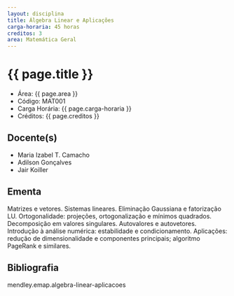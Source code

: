 ```yaml
---
layout: disciplina
title: Álgebra Linear e Aplicações
carga-horaria: 45 horas
creditos: 3
area: Matemática Geral
---
```


# {{ page.title }}

- Área: {{ page.area }}   
- Código: MAT001
- Carga Horária: {{ page.carga-horaria }}   
- Créditos: {{ page.creditos }}   

## Docente(s) 

- Maria Izabel T. Camacho
- Adilson Gonçalves
- Jair Koiller

## Ementa

Matrizes e vetores. Sistemas lineares. Eliminação Gaussiana e
fatorização LU. Ortogonalidade: projeções, ortogonalização e mínimos
quadrados. Decomposição em valores singulares. Autovalores e
autovetores. Introdução à análise numérica: estabilidade e
condicionamento. Aplicações: redução de dimensionalidade e componentes
principais; algoritmo PageRank e similares.

## Bibliografia

mendley.emap.algebra-linear-aplicacoes

